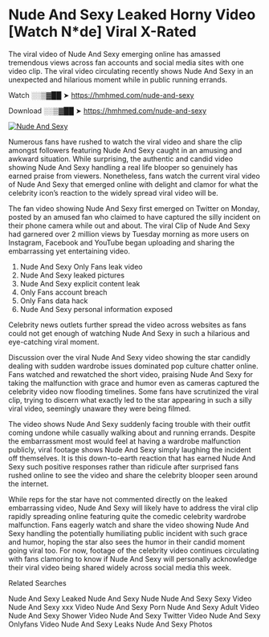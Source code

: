 ﻿# Nude And Sexy Leaked Horny Video [Watch N*de] Viral X-Rated

The viral video of ﻿Nude And Sexy emerging online has amassed tremendous views across fan accounts and social media sites with one video clip. The viral video circulating recently shows ﻿Nude And Sexy in an unexpected and hilarious moment while in public running errands. 

Watch ░░▒▓██ ➤ https://hmhmed.com/nude-and-sexy

Download ░░▒▓██ ➤ https://hmhmed.com/nude-and-sexy

[![Nude And Sexy](https://i.imgur.com/dJHk4Zq.gif)](https://hmhmed.com/nude-and-sexy)

Numerous fans have rushed to watch the viral video and share the clip amongst followers featuring ﻿Nude And Sexy caught in an amusing and awkward situation. While surprising, the authentic and candid video showing ﻿Nude And Sexy handling a real life blooper so genuinely has earned praise from viewers. Nonetheless, fans watch the current viral video of ﻿Nude And Sexy that emerged online with delight and clamor for what the celebrity icon’s reaction to the widely spread viral video will be.

The fan video showing ﻿Nude And Sexy first emerged on Twitter on Monday, posted by an amused fan who claimed to have captured the silly incident on their phone camera while out and about. The viral Clip of ﻿Nude And Sexy had garnered over 2 million views by Tuesday morning as more users on Instagram, Facebook and YouTube began uploading and sharing the embarrassing yet entertaining video. 

1. ﻿Nude And Sexy Only Fans leak video
2. ﻿Nude And Sexy leaked pictures
3. ﻿Nude And Sexy explicit content leak
4. Only Fans account breach
5. Only Fans data hack
6. ﻿Nude And Sexy personal information exposed

Celebrity news outlets further spread the video across websites as fans could not get enough of watching ﻿Nude And Sexy in such a hilarious and eye-catching viral moment. 

Discussion over the viral ﻿Nude And Sexy video showing the star candidly dealing with sudden wardrobe issues dominated pop culture chatter online. Fans watched and rewatched the short video, praising ﻿Nude And Sexy for taking the malfunction with grace and humor even as cameras captured the celebrity video now flooding timelines. Some fans have scrutinized the viral clip, trying to discern what exactly led to the star appearing in such a silly viral video, seemingly unaware they were being filmed.

The video shows ﻿Nude And Sexy suddenly facing trouble with their outfit coming undone while casually walking about and running errands. Despite the embarrassment most would feel at having a wardrobe malfunction publicly, viral footage shows ﻿Nude And Sexy simply laughing the incident off themselves. It is this down-to-earth reaction that has earned ﻿Nude And Sexy such positive responses rather than ridicule after surprised fans rushed online to see the video and share the celebrity blooper seen around the internet.  

While reps for the star have not commented directly on the leaked embarrassing video, ﻿Nude And Sexy will likely have to address the viral clip rapidly spreading online featuring quite the comedic celebrity wardrobe malfunction. Fans eagerly watch and share the video showing ﻿Nude And Sexy handling the potentially humiliating public incident with such grace and humor, hoping the star also sees the humor in their candid moment going viral too. For now, footage of the celebrity video continues circulating with fans clamoring to know if ﻿Nude And Sexy will personally acknowledge their viral video being shared widely across social media this week.

Related Searches

﻿Nude And Sexy Leaked
﻿Nude And Sexy Nude
﻿Nude And Sexy Sexy Video
﻿Nude And Sexy xxx Video
﻿Nude And Sexy Porn
﻿Nude And Sexy Adult Video
﻿Nude And Sexy Shower Video
﻿Nude And Sexy Twitter Video
﻿Nude And Sexy Onlyfans Video
﻿Nude And Sexy Leaks
﻿Nude And Sexy Photos